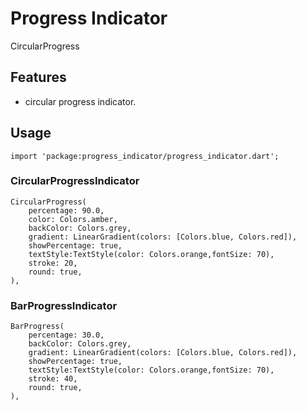 # Progress Indicator

CircularProgress

## Features  
  
 - circular progress indicator.

## Usage

    import 'package:progress_indicator/progress_indicator.dart';

### CircularProgressIndicator

    CircularProgress(
        percentage: 90.0,
        color: Colors.amber,
        backColor: Colors.grey,
        gradient: LinearGradient(colors: [Colors.blue, Colors.red]),
        showPercentage: true,
        textStyle:TextStyle(color: Colors.orange,fontSize: 70),
        stroke: 20,
        round: true,
    ),

### BarProgressIndicator

    BarProgress(
        percentage: 30.0,
        backColor: Colors.grey,
        gradient: LinearGradient(colors: [Colors.blue, Colors.red]),
        showPercentage: true,
        textStyle:TextStyle(color: Colors.orange,fontSize: 70),
        stroke: 40,
        round: true,
    ),
    